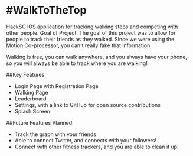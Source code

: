 #WalkToTheTop
============

HackSC iOS application for tracking walking steps and competing with other people.
Goal of Project:
The goal of this project was to allow for people to track their friends as they walked.
Since we were using the Motion Co-processor, you can't really fake that information.

Walking is free, you can walk anywhere, and you always have your phone, so you will always be able to track
where you are walking!

##Key Features

* Login Page with Registration Page
* Walking Page
* Leaderboard
* Settings, with a link to GitHub for open source contributions
* Splash Screen


##Future Features Planned:

* Track the graph with your friends
* Able to connect Twitter, and connects with your followers!
* Connect with other fitness trackers, and you are able to clean it up.
